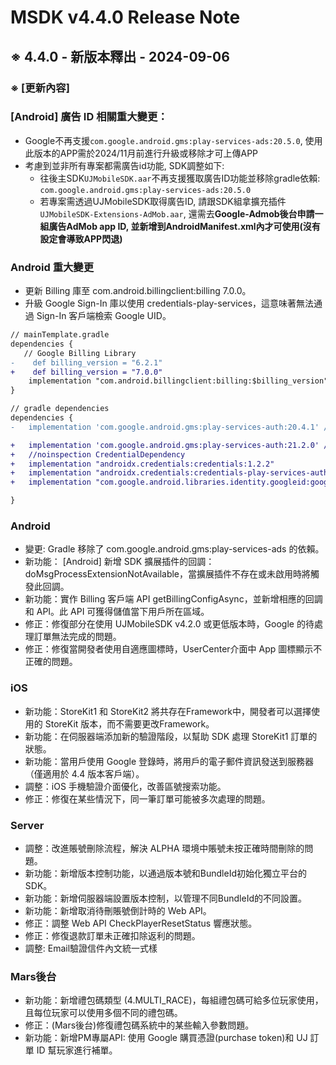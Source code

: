 # MSDK v4.4.0 Release Note 
 
## ※ 4.4.0 - 新版本釋出 - 2024-09-06
### ※ [更新內容]
### [Android] 廣告 ID 相關重大變更：
- Google不再支援`com.google.android.gms:play-services-ads:20.5.0`, 使用此版本的APP需於2024/11月前進行升級或移除才可上傳APP
- 考慮到並非所有專案都需廣告id功能, SDK調整如下:
  - 往後主SDK`UJMobileSDK.aar`不再支援獲取廣告ID功能並移除gradle依賴: `com.google.android.gms:play-services-ads:20.5.0`
  - 若專案需透過UJMobileSDK取得廣告ID, 請跟SDK組拿擴充插件`UJMobileSDK-Extensions-AdMob.aar`, 還需去**Google-Admob後台申請一組廣告AdMob app ID, 並新增到AndroidManifest.xml內才可使用(沒有設定會導致APP閃退)**


### Android 重大變更
- 更新 Billing 庫至 com.android.billingclient:billing 7.0.0。
- 升級 Google Sign-In 庫以使用 credentials-play-services，這意味著無法通過 Sign-In 客戶端檢索 Google UID。
```diff
// mainTemplate.gradle
dependencies {
   // Google Billing Library
-    def billing_version = "6.2.1"
+    def billing_version = "7.0.0"
    implementation "com.android.billingclient:billing:$billing_version"
}
```
```diff
// gradle dependencies
dependencies {
-   implementation 'com.google.android.gms:play-services-auth:20.4.1' //Android 版 Google 登入

+   implementation 'com.google.android.gms:play-services-auth:21.2.0' //Android 版 Google 登入
+   //noinspection CredentialDependency
+   implementation "androidx.credentials:credentials:1.2.2"
+   implementation "androidx.credentials:credentials-play-services-auth:1.2.2"
+   implementation "com.google.android.libraries.identity.googleid:googleid:1.1.1"

}
```

### Android
- 變更: Gradle  移除了 com.google.android.gms:play-services-ads 的依賴。
- 新功能： [Android] 新增 SDK 擴展插件的回調：doMsgProcessExtensionNotAvailable，當擴展插件不存在或未啟用時將觸發此回調。
- 新功能：實作 Billing 客戶端 API getBillingConfigAsync，並新增相應的回調和 API。此 API 可獲得儲值當下用戶所在區域。
- 修正：修復部分在使用 UJMobileSDK v4.2.0 或更低版本時，Google 的待處理訂單無法完成的問題。
- 修正：修復當開發者使用自適應圖標時，UserCenter介面中 App 圖標顯示不正確的問題。

### iOS
- 新功能：StoreKit1 和 StoreKit2 將共存在Framework中，開發者可以選擇使用的 StoreKit 版本，而不需要更改Framework。
- 新功能：在伺服器端添加新的驗證階段，以幫助 SDK 處理 StoreKit1 訂單的狀態。
- 新功能：當用戶使用 Google 登錄時，將用戶的電子郵件資訊發送到服務器（僅適用於 4.4 版本客戶端）。
- 調整：iOS 手機驗證介面優化，改善區號搜索功能。
- 修正：修復在某些情況下，同一筆訂單可能被多次處理的問題。

### Server 
- 調整：改進賬號刪除流程，解決 ALPHA 環境中賬號未按正確時間刪除的問題。
- 新功能：新增版本控制功能，以通過版本號和BundleId初始化獨立平台的 SDK。
- 新功能：新增伺服器端設置版本控制，以管理不同BundleId的不同設置。
- 新功能：新增取消待刪賬號倒計時的 Web API。
- 修正：調整 Web API CheckPlayerResetStatus 響應狀態。
- 修正：修復退款訂單未正確扣除返利的問題。
- 調整: Email驗證信件內文統一式樣

### Mars後台
- 新功能：新增禮包碼類型 (4.MULTI_RACE)，每組禮包碼可給多位玩家使用，且每位玩家可以使用多個不同的禮包碼。
- 修正：(Mars後台)修復禮包碼系統中的某些輸入參數問題。
- 新功能：新增PM專屬API: 使用 Google 購買憑證(purchase token)和 UJ 訂單 ID 幫玩家進行補單。


